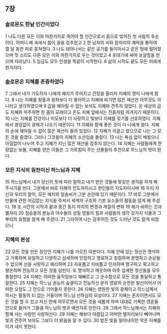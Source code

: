 ## 7장
### 솔로몬도 한낱 인간이었다
1 나도 다른 모든 이와 마찬가지로 죽어야 할 인간으로서 흙으로 빚어진 첫 사람의 후손이다. 어머니 배 속에서 몸이 꼴을 갖추었고
2 한 남자의 씨와 잠자리의 쾌락을 통하여 열 달 동안 피로 뭉쳐졌다.
3 나도 태어나서는 같은 공기를 들이마시고 같은 땅에 떨어졌으며 첫 소리도 다른 모든 이와 마찬가지로 우는 것이었고
4 포대기에 싸여 보살핌을 받으며 자라났다.
5 임금도 모두 인생을 똑같이 시작한다.
6 삶의 시작도 끝도 모든 이에게 한가지다.
### 솔로몬은 지혜를 존중하였다
7 그래서 내가 기도하자 나에게 예지가 주어지고 간청을 올리자 지혜의 영이 나에게 왔다.
8 나는 지혜를 왕홀과 왕좌보다 더 좋아하고 지혜에 비기면 많은 재산은 아무것도 아니라고 생각하였으며
9 값을 헤아릴 수 없는 보석도 지혜와 견주지 않았다. 온 세상의 금도 지혜와 마주하면 한 줌의 모래이고 은도 지혜 앞에서는 진흙처럼 여겨지기 때문이다.
10 나는 지혜를 건강이나 미모보다 더 사랑하고 빛보다 지혜를 갖기를 선호하였다. 지혜에서 끊임없이 광채가 나오기 때문이다.
11 지혜와 함께 좋은 것이 다 나에게 왔다. 지혜의 손에 헤아릴 수 없이 많은 재산이 들려 있었다.
12 지혜가 이끌고 왔으므로 나는 그 모든 것을 즐겼다. 그러나 그것들이 지혜의 소산임을 몰랐다.
13 나는 욕심 없이 배웠으니 아낌없이 나누어 주고 지혜가 지닌 많은 재산을 감추지 않는다.
14 지혜는 사람들에게 한량없는 보물, 지혜를 얻은 이들은 그 가르침이 주는 선물들의 추천으로 하느님의 벗이 된다.
### 모든 지식의 원천이신 하느님과 지혜
15 하느님께서 내가 당신의 뜻에 따라 말하고 내가 받은 것들에 맞갖은 생각을 하게 해 주시기를 빈다. 그분께서 바로 지혜의 인도자이시고 현인들의 지도자이시며
16 우리 자신과 우리의 말이, 모든 예지와 일솜씨가 그분 손안에 있기 때문이다.
17 바로 그분께서 만물에 관한 어김없는 지식을 주셔서 세계의 구조와 기본 요소들의 활동을 알게 해 주셨다.
18 또 시간의 시작과 끝과 중간 동지 하지의 변경과 계절의 변화
19 해가 바뀌는 것과 별자리
20 짐승들의 본능과 야수들의 성질 영들의 힘과 사람들의 생각 갖가지 식물과 그 뿌리의 효험을 알게 해 주셨다.
21 그리하여 나는 감추어진 것도 드러난 것도 알게 되었으니
### 지혜의 본성
22 모든 것을 만든 장인인 지혜가 나를 가르친 덕분이다. 지혜 안에 있는 정신은 명석하고 거룩하며 유일하고 다양하고 섬세하며 민첩하고 명료하고 청절하며 분명하고 손상될 수 없으며 선을 사랑하고 예리하며
23 자유롭고 자비롭고 인자하며 항구하고 확고하고 평온하며 전능하고 모든 것을 살핀다. 또 명석하고 깨끗하며 아주 섬세한 정신들을 모두 통찰한다.
24 지혜는 어떠한 움직임보다 재빠르고 그 순수함으로 모든 것을 통달하고 통찰한다.
25 지혜는 하느님 권능의 숨결이고 전능하신 분의 영광의 순전한 발산이어서 어떠한 오점도 그 안으로 기어들지 못한다.
26 지혜는 영원한 빛의 광채이고 하느님께서 하시는 활동의 티 없는 거울이며 하느님 선하심의 모상이다.
27 지혜는 혼자이면서도 모든 것을 할 수 있고 자신 안에 머무르면서 모든 것을 새롭게 하며 대대로 거룩한 영혼들 안으로 들어가 그들을 하느님의 벗과 예언자로 만든다.
28 그래서 하느님께서는 지혜와 함께 사는 사람만 사랑하신다.
29 지혜는 해보다 아름답고 어떠한 별자리보다 빼어나며 빛과 견주어 보아도 그보다 더 밝음을 알 수 있다.
30 밤은 빛을 밀어내지만 악은 지혜를 이겨 내지 못한다.
